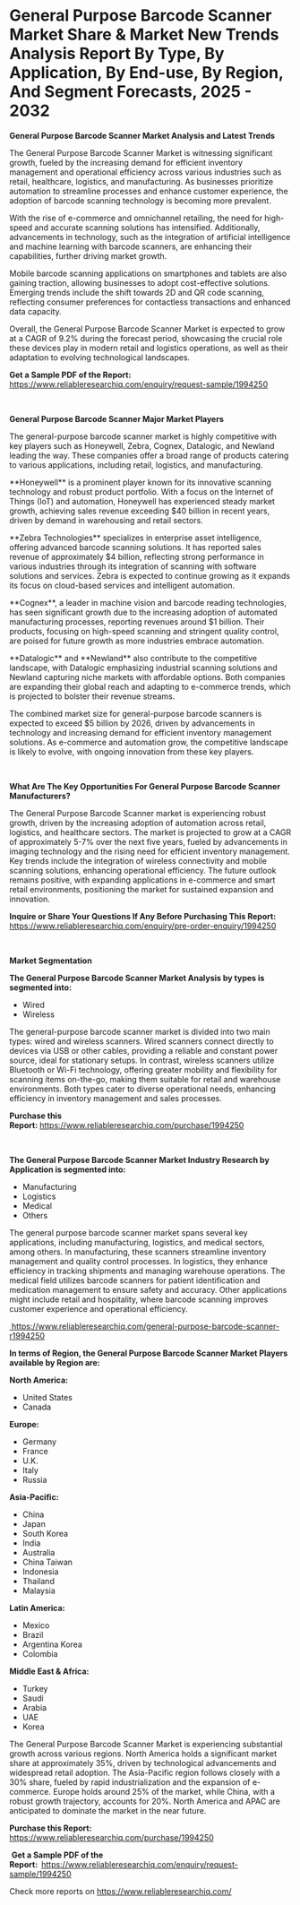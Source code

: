 <p><h1>General Purpose Barcode Scanner Market Share & Market New Trends Analysis Report By Type, By Application, By End-use, By Region, And Segment Forecasts, 2025 - 2032</h1></p><p><strong>General Purpose Barcode Scanner Market Analysis and Latest Trends</strong></p>
<p><p>The General Purpose Barcode Scanner Market is witnessing significant growth, fueled by the increasing demand for efficient inventory management and operational efficiency across various industries such as retail, healthcare, logistics, and manufacturing. As businesses prioritize automation to streamline processes and enhance customer experience, the adoption of barcode scanning technology is becoming more prevalent. </p><p>With the rise of e-commerce and omnichannel retailing, the need for high-speed and accurate scanning solutions has intensified. Additionally, advancements in technology, such as the integration of artificial intelligence and machine learning with barcode scanners, are enhancing their capabilities, further driving market growth. </p><p>Mobile barcode scanning applications on smartphones and tablets are also gaining traction, allowing businesses to adopt cost-effective solutions. Emerging trends include the shift towards 2D and QR code scanning, reflecting consumer preferences for contactless transactions and enhanced data capacity. </p><p>Overall, the General Purpose Barcode Scanner Market is expected to grow at a CAGR of 9.2% during the forecast period, showcasing the crucial role these devices play in modern retail and logistics operations, as well as their adaptation to evolving technological landscapes.</p></p>
<p><strong>Get a Sample PDF of the Report:&nbsp;</strong> <a href="https://www.reliableresearchiq.com/enquiry/request-sample/1994250?utm_campaign=2042&utm_medium=2&utm_source=Github&utm_content=ia&utm_term=20022025&utm_id=general-purpose-barcode-scanner">https://www.reliableresearchiq.com/enquiry/request-sample/1994250</a></p>
<p>&nbsp;</p>
<p><strong>General Purpose Barcode Scanner Major Market Players</strong></p>
<p><p>The general-purpose barcode scanner market is highly competitive with key players such as Honeywell, Zebra, Cognex, Datalogic, and Newland leading the way. These companies offer a broad range of products catering to various applications, including retail, logistics, and manufacturing.</p><p>**Honeywell** is a prominent player known for its innovative scanning technology and robust product portfolio. With a focus on the Internet of Things (IoT) and automation, Honeywell has experienced steady market growth, achieving sales revenue exceeding $40 billion in recent years, driven by demand in warehousing and retail sectors.</p><p>**Zebra Technologies** specializes in enterprise asset intelligence, offering advanced barcode scanning solutions. It has reported sales revenue of approximately $4 billion, reflecting strong performance in various industries through its integration of scanning with software solutions and services. Zebra is expected to continue growing as it expands its focus on cloud-based services and intelligent automation.</p><p>**Cognex**, a leader in machine vision and barcode reading technologies, has seen significant growth due to the increasing adoption of automated manufacturing processes, reporting revenues around $1 billion. Their products, focusing on high-speed scanning and stringent quality control, are poised for future growth as more industries embrace automation.</p><p>**Datalogic** and **Newland** also contribute to the competitive landscape, with Datalogic emphasizing industrial scanning solutions and Newland capturing niche markets with affordable options. Both companies are expanding their global reach and adapting to e-commerce trends, which is projected to bolster their revenue streams.</p><p>The combined market size for general-purpose barcode scanners is expected to exceed $5 billion by 2026, driven by advancements in technology and increasing demand for efficient inventory management solutions. As e-commerce and automation grow, the competitive landscape is likely to evolve, with ongoing innovation from these key players.</p></p>
<p>&nbsp;</p>
<p><strong>What Are The Key Opportunities For General Purpose Barcode Scanner Manufacturers?</strong></p>
<p><p>The General Purpose Barcode Scanner market is experiencing robust growth, driven by the increasing adoption of automation across retail, logistics, and healthcare sectors. The market is projected to grow at a CAGR of approximately 5-7% over the next five years, fueled by advancements in imaging technology and the rising need for efficient inventory management. Key trends include the integration of wireless connectivity and mobile scanning solutions, enhancing operational efficiency. The future outlook remains positive, with expanding applications in e-commerce and smart retail environments, positioning the market for sustained expansion and innovation.</p></p>
<p><strong>Inquire or Share Your Questions If Any Before Purchasing This Report:</strong> <a href="https://www.reliableresearchiq.com/enquiry/pre-order-enquiry/1994250?utm_campaign=2042&utm_medium=2&utm_source=Github&utm_content=ia&utm_term=20022025&utm_id=general-purpose-barcode-scanner">https://www.reliableresearchiq.com/enquiry/pre-order-enquiry/1994250</a></p>
<p>&nbsp;</p>
<p><strong>Market Segmentation</strong></p>
<p><strong>The General Purpose Barcode Scanner Market Analysis by types is segmented into:</strong></p>
<p><ul><li>Wired</li><li>Wireless</li></ul></p>
<p><p>The general-purpose barcode scanner market is divided into two main types: wired and wireless scanners. Wired scanners connect directly to devices via USB or other cables, providing a reliable and constant power source, ideal for stationary setups. In contrast, wireless scanners utilize Bluetooth or Wi-Fi technology, offering greater mobility and flexibility for scanning items on-the-go, making them suitable for retail and warehouse environments. Both types cater to diverse operational needs, enhancing efficiency in inventory management and sales processes.</p></p>
<p><strong>Purchase this Report:&nbsp;</strong><a href="https://www.reliableresearchiq.com/purchase/1994250?utm_campaign=2042&utm_medium=2&utm_source=Github&utm_content=ia&utm_term=20022025&utm_id=general-purpose-barcode-scanner">https://www.reliableresearchiq.com/purchase/1994250</a></p>
<p>&nbsp;</p>
<p><strong>The General Purpose Barcode Scanner Market Industry Research by Application is segmented into:</strong></p>
<p><ul><li>Manufacturing</li><li>Logistics</li><li>Medical</li><li>Others</li></ul></p>
<p><p>The general purpose barcode scanner market spans several key applications, including manufacturing, logistics, and medical sectors, among others. In manufacturing, these scanners streamline inventory management and quality control processes. In logistics, they enhance efficiency in tracking shipments and managing warehouse operations. The medical field utilizes barcode scanners for patient identification and medication management to ensure safety and accuracy. Other applications might include retail and hospitality, where barcode scanning improves customer experience and operational efficiency.</p></p>
<p><a href="https://www.reliableresearchiq.com/general-purpose-barcode-scanner-r1994250?utm_campaign=2042&utm_medium=2&utm_source=Github&utm_content=ia&utm_term=20022025&utm_id=general-purpose-barcode-scanner">&nbsp;https://www.reliableresearchiq.com/general-purpose-barcode-scanner-r1994250</a></p>
<p><strong>In terms of Region, the General Purpose Barcode Scanner Market Players available by Region are:</strong></p>
<p>
    <p> <strong> North America: </strong>
        <ul>
            <li>United States</li>
            <li>Canada</li>
        </ul>
        </p> 
    <p> <strong> Europe: </strong>
        <ul>
            <li>Germany</li>
            <li>France</li>
            <li>U.K.</li>
            <li>Italy</li>
            <li>Russia</li>
        </ul>
        </p> 
    <p> <strong> Asia-Pacific: </strong>
        <ul>
            <li>China</li>
            <li>Japan</li>
            <li>South Korea</li>
            <li>India</li>
            <li>Australia</li>
            <li>China Taiwan</li>
            <li>Indonesia</li>
            <li>Thailand</li>
            <li>Malaysia</li>
        </ul>
        </p> 
    <p> <strong> Latin America: </strong>
        <ul>
            <li>Mexico</li>
            <li>Brazil</li>
            <li>Argentina Korea</li>
            <li>Colombia</li>
        </ul>
        </p> 
    <p> <strong> Middle East & Africa: </strong>
        <ul>
            <li>Turkey</li>
            <li>Saudi</li>
            <li>Arabia</li>
            <li>UAE</li>
            <li>Korea</li>
        </ul>
    </p>
    </p>
<p><p>The General Purpose Barcode Scanner Market is experiencing substantial growth across various regions. North America holds a significant market share at approximately 35%, driven by technological advancements and widespread retail adoption. The Asia-Pacific region follows closely with a 30% share, fueled by rapid industrialization and the expansion of e-commerce. Europe holds around 25% of the market, while China, with a robust growth trajectory, accounts for 20%. North America and APAC are anticipated to dominate the market in the near future.</p></p>
<p><strong>Purchase this Report: </strong><a href="https://www.reliableresearchiq.com/purchase/1994250?utm_campaign=2042&utm_medium=2&utm_source=Github&utm_content=ia&utm_term=20022025&utm_id=general-purpose-barcode-scanner">https://www.reliableresearchiq.com/purchase/1994250</a></p>
<p>&nbsp;<strong>Get a Sample PDF of the Report:&nbsp;&nbsp;</strong><a href="https://www.reliableresearchiq.com/enquiry/request-sample/1994250?utm_campaign=2042&utm_medium=2&utm_source=Github&utm_content=ia&utm_term=20022025&utm_id=general-purpose-barcode-scanner">https://www.reliableresearchiq.com/enquiry/request-sample/1994250</a></p>
<p><strong></strong></p>
<p>Check more reports on <a href="https://www.reliableresearchiq.com/?utm_campaign=2042&utm_medium=2&utm_source=Github&utm_content=ia&utm_term=20022025&utm_id=general-purpose-barcode-scanner">https://www.reliableresearchiq.com/</a></p>